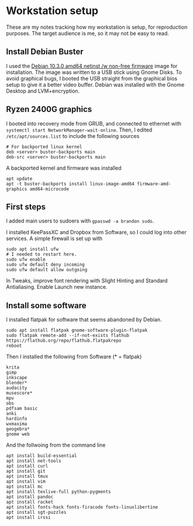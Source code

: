 # Workstation setup

These are my notes tracking how my workstation is setup, for reproduction purposes. The target audience is me, so it may not be easy to read.

## Install Debian Buster

I used the [Debian 10.3.0 amd64 netinst /w non-free firmware](https://cdimage.debian.org/cdimage/unofficial/non-free/cd-including-firmware/10.3.0+nonfree/amd64/iso-cd/) image for installation. The image was written to a USB stick using Gnome Disks. To avoid graphical bugs, I booted the USB straight from the graphical bios setup to give it a better video buffer. Debian was installed with the Gnome Desktop and LVM+encryption.

## Ryzen 2400G graphics

I booted into recovery mode from GRUB, and connected to ethernet with `systemctl start NetworkManager-wait-online`. Then, I edited `/etc/apt/sources.list` to include the following sources

```
# For backported linux kernel
deb <server> buster-backports main
deb-src <server> buster-backports main
```

A backported kernel and firmware was installed

```
apt update
apt -t buster-backports install linux-image-amd64 firmware-amd-graphics amd64-microcode

```

## First steps

I added main users to sudoers with `gpasswd -a brandon sudo`.

I installed KeePassXC and Dropbox from Software, so I could log into other services. A simple firewall is set up with

```
sudo apt install ufw
# I needed to restart here.
sudo ufw enable
sudo ufw default deny incoming
sudo ufw default allow outgoing
```

In Tweaks, improve font rendering with Slight Hinting and Standard Antialiasing. Enable Launch new instance.

## Install some software

I installed flatpak for software that seems abandoned by Debian.

```
sudo apt install flatpak gnome-software-plugin-flatpak
sudo flatpak remote-add --if-not-exists flathub https://flathub.org/repo/flathub.flatpakrepo
reboot
```

Then I installed the following from Software (\* = flatpak)

```
krita
gimp
inkscape
blender*
audacity
musescore*
mpv
obs
pdfsam basic
anki
hardinfo
wxmaxima
geogebra*
gnome web
```

And the follwoing from the command line
```
apt install build-essential
apt install net-tools
apt install curl
apt install git
apt install tmux
apt install vim
apt install mc
apt install texlive-full python-pygments
apt install pandoc
apt install racket
apt install fonts-hack fonts-firacode fonts-linuxlibertine
apt install sgt-puzzles
apt install irssi
```
